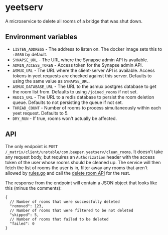 # yeetserv
A microservice to delete all rooms of a bridge that was shut down.

## Environment variables
* `LISTEN_ADDRESS` - The address to listen on. The docker image sets this to
  `:8080` by default.
* `SYNAPSE_URL` - The URL where the Synapse admin API is available.
* `ADMIN_ACCESS_TOKEN` - Access token for the Synapse admin API.
* `ASMUX_URL` - The URL where the client-server API is available. Access tokens
  in yeet requests are checked against this server. Defaults to using the same
  value as `SYNAPSE_URL`.
* `ASMUX_DATABASE_URL` - The URL to the asmux postgres database to get the
  room list from. Defaults to using `/joined_rooms` if not set.
* `REDIS_URL` - The URL to a redis database to persist the room deletion queue.
  Defaults to not persisting the queue if not set.
* `THREAD_COUNT` - Number of rooms to process simultaneously within each yeet
  request. Defaults to 5.
* `DRY_RUN` - If true, rooms won't actually be affected.

## API
The only endpoint is `POST /_matrix/client/unstable/com.beeper.yeetserv/clean_rooms`.
It doesn't take any request body, but requires an `Authorization` header with the
access token of the user whose rooms should be cleaned up. The service will then
fetch the list of rooms the user is in, filter away any rooms that aren't allowed
by [rules.go](rules.go) and call the [delete room API] for the rest.

The response from the endpoint will contain a JSON object that looks like this
(minus the comments):

```jsonc
{
  // Number of rooms that were successfully deleted
  "removed": 123,
  // Number of rooms that were filtered to be not deleted
  "skipped": 5,
  // Number of rooms that failed to be deleted
  "failed": 0
}
```

[delete room API]: https://matrix-org.github.io/synapse/latest/admin_api/rooms.html#delete-room-api
